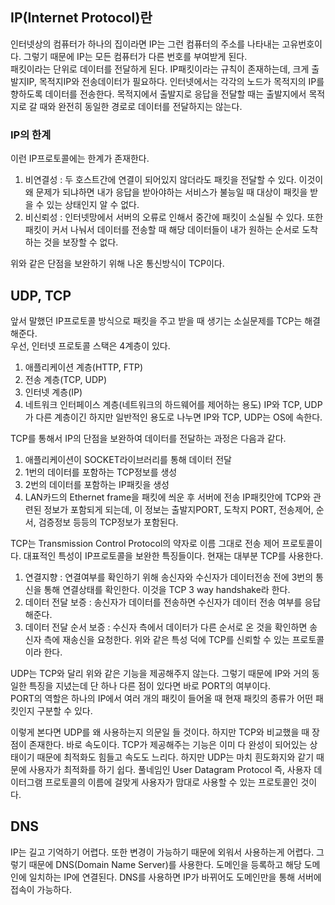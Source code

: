 ## IP(Internet Protocol)란
인터넷상의 컴퓨터가 하나의 집이라면 IP는 그런 컴퓨터의 주소를 나타내는 고유번호이다. 그렇기 때문에 IP는 모든 컴퓨터가 다른 번호를 부여받게 된다.  
패킷이라는 단위로 데이터를 전달하게 된다. IP패킷이라는 규칙이 존재하는데, 크게 출발지IP, 목적지IP와 전송데이터가 필요하다. 인터넷에서는 각각의 노드가 목적지의 
IP를 향하도록 데이터를 전송한다. 목적지에서 출발지로 응답을 전달할 때는 출발지에서 목적지로 갈 때와 완전히 동일한 경로로 데이터를 전달하지는 않는다.  

### IP의 한계
이런 IP프로토콜에는 한계가 존재한다.
1. 비연결성 : 두 호스트간에 연결이 되어있지 않더라도 패킷을 전달할 수 있다. 이것이 왜 문제가 되냐하면 내가 응답을 받아야하는 서비스가 불능일 때 대상이 패킷을 받을 수 있는 상태인지 
알 수 없다.
2. 비신뢰성 : 인터넷망에서 서버의 오류로 인해서 중간에 패킷이 소실될 수 있다. 또한 패킷이 커서 나눠서 데이터를 전송할 때 해당 데이터들이 내가 원하는 순서로 도착하는 것을 보장할 수 없다.

위와 같은 단점을 보완하기 위해 나온 통신방식이 TCP이다.

## UDP, TCP
앞서 말했던 IP프로토콜 방식으로 패킷을 주고 받을 때 생기는 소실문제를 TCP는 해결해준다.   
우선, 인터넷 프로토콜 스택은 4계층이 있다.
1. 애플리케이션 계층(HTTP, FTP)
2. 전송 계층(TCP, UDP)
3. 인터넷 계층(IP)
4. 네트워크 인터페이스 계층(네트워크의 하드웨어를 제어하는 용도)
IP와 TCP, UDP가 다른 계층이긴 하지만 일반적인 용도로 나누면 IP와 TCP, UDP는 OS에 속한다.  
  
  
TCP를 통해서 IP의 단점을 보완하여 데이터를 전달하는 과정은 다음과 같다.
1. 애플리케이션이 SOCKET라이브러리를 통해 데이터 전달
2. 1번의 데이터를 포함하는 TCP정보를 생성
3. 2번의 데이터를 포함하는 IP패킷을 생성
4. LAN카드의 Ethernet frame을 패킷에 씌운 후 서버에 전송
IP패킷안에 TCP와 관련된 정보가 포함되게 되는데, 이 정보는 출발지PORT, 도착지 PORT, 전송제어, 순서, 검증정보 등등의 TCP정보가 포함된다.
  
TCP는 Transmission Control Protocol의 약자로 이름 그대로 전송 제어 프로토콜이다. 대표적인 특성이 IP프로토콜을 보완한 특징들이다. 현재는 대부분 TCP를 사용한다.
1. 연결지향 : 연결여부를 확인하기 위해 송신자와 수신자가 데이터전송 전에 3번의 통신을 통해 연결상태를 확인한다. 이것을 TCP 3 way handshake라 한다.
2. 데이터 전달 보증 : 송신자가 데이터를 전송하면 수신자가 데이터 전송 여부를 응답해준다.
3. 데이터 전달 순서 보증 : 수신자 측에서 데이터가 다른 순서로 온 것을 확인하면 송신자 측에 재송신을 요청한다.
위와 같은 특성 덕에 TCP를 신뢰할 수 있는 프로토콜이라 한다.
  
UDP는 TCP와 달리 위와 같은 기능을 제공해주지 않는다. 그렇기 때문에 IP와 거의 동일한 특징을 지녔는데 단 하나 다른 점이 있다면 바로 PORT의 여부이다.  
PORT의 역할은 하나의 IP에서 여러 개의 패킷이 들어올 때 현재 패킷의 종류가 어떤 패킷인지 구분할 수 있다.
  
이렇게 본다면 UDP를 왜 사용하는지 의문일 들 것이다. 하지만 TCP와 비교했을 때 장점이 존재한다. 바로 속도이다. TCP가 제공해주는 기능은 이미 다 완성이 되어있는 상태이기 때문에 
최적화도 힘들고 속도도 느리다. 하지만 UDP는 마치 흰도화지와 같기 때문에 사용자가 최적화를 하기 쉽다. 풀네임인 User Datagram Protocol 즉, 사용자 데이터그램 프로토콜의 이름에 
걸맞게 사용자가 맘대로 사용할 수 있는 프로토콜인 것이다.
  
## DNS
IP는 길고 기억하기 어렵다. 또한 변경이 가능하기 때문에 외워서 사용하는게 어렵다. 그렇기 때문에 DNS(Domain Name Server)를 사용한다. 도메인을 등록하고 해당 도메인에 일치하는 
IP에 연결된다. DNS를 사용하면 IP가 바뀌어도 도메인만을 통해 서버에 접속이 가능하다.
